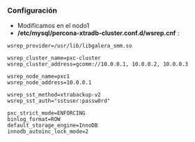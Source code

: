 ### Configuración

* Modificamos en el nodo1
 * **/etc/mysql/percona-xtradb-cluster.conf.d/wsrep.cnf** :

```
wsrep_provider=/usr/lib/libgalera_smm.so

wsrep_cluster_name=pxc-cluster
wsrep_cluster_address=gcomm://10.0.0.1, 10.0.0.2, 10.0.0.3

wsrep_node_name=pxc1
wsrep_node_address=10.0.0.1

wsrep_sst_method=xtrabackup-v2
wsrep_sst_auth="sstuser:passw0rd"

pxc_strict_mode=ENFORCING
binlog_format=ROW
default_storage_engine=InnoDB
innodb_autoinc_lock_mode=2
```
